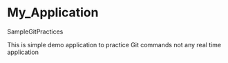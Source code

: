 # My_Application
SampleGitPractices


This is simple demo application to practice Git commands 
not any real time application
